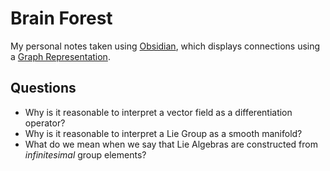 # Brain Forest
My personal notes taken using [Obsidian](https://obsidian.md), which displays connections using a [Graph Representation](https://help.obsidian.md/Plugins/Graph+view).

## Questions
- Why is it reasonable to interpret a vector field as a differentiation operator?
- Why is it reasonable to interpret a Lie Group as a smooth manifold?
- What do we mean when we say that Lie Algebras are constructed from *infinitesimal* group elements?
